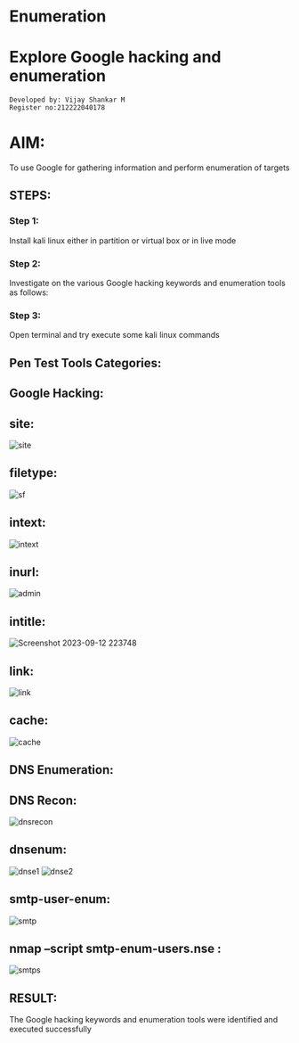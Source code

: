 # Enumeration

# Explore Google hacking and enumeration 
```
Developed by: Vijay Shankar M
Register no:212222040178
```
# AIM:
To use Google for gathering information and perform enumeration of targets

## STEPS:
### Step 1:
Install kali linux either in partition or virtual box or in live mode

### Step 2:
Investigate on the various Google hacking keywords and enumeration tools as follows:

### Step 3:
Open terminal and try execute some kali linux commands

## Pen Test Tools Categories:  
## Google Hacking:
## site:
![site](https://github.com/Reebak04/Enumeration/assets/118364993/38cbd459-719e-49d9-a79b-a427a6235289)
## filetype:
![sf](https://github.com/Reebak04/Enumeration/assets/118364993/a8c4f70e-d872-4f91-b339-003b3e9a5266)
## intext: 
![intext](https://github.com/Reebak04/Enumeration/assets/118364993/ef8cc91f-4784-4877-9a8d-a60307d07079)
## inurl: 
![admin](https://github.com/Reebak04/Enumeration/assets/118364993/71f41b2c-b972-48da-9491-ec51785f25df)
## intitle: 
![Screenshot 2023-09-12 223748](https://github.com/Reebak04/Enumeration/assets/118364993/4f142752-1c1b-4437-a103-6429215794a8)
## link:
![link](https://github.com/Reebak04/Enumeration/assets/118364993/998825ee-d0c6-42cd-be21-3a02a700f1df)
## cache: 
![cache](https://github.com/Reebak04/Enumeration/assets/118364993/09b114f0-72e3-4d1d-8bba-19856bc5a088)

## DNS Enumeration:
## DNS Recon:
![dnsrecon](https://github.com/Reebak04/Enumeration/assets/118364993/fe4fa83a-0167-4101-8350-8309b44050ce)
## dnsenum:
![dnse1](https://github.com/Reebak04/Enumeration/assets/118364993/f4f23195-a6a9-4dbf-8483-94770faf91f4)
![dnse2](https://github.com/Reebak04/Enumeration/assets/118364993/e50cd108-243d-4849-aa93-8052d1b0db11)
## smtp-user-enum:
![smtp](https://github.com/Reebak04/Enumeration/assets/118364993/3d40d01f-31d1-4144-90e5-c90d336a3de8)
## nmap –script smtp-enum-users.nse <hostname>:
![smtps](https://github.com/Reebak04/Enumeration/assets/118364993/173bffb2-9bd9-4b67-ae7d-d1a2098725b6)
## RESULT:
The Google hacking keywords and enumeration tools were identified and executed successfully


